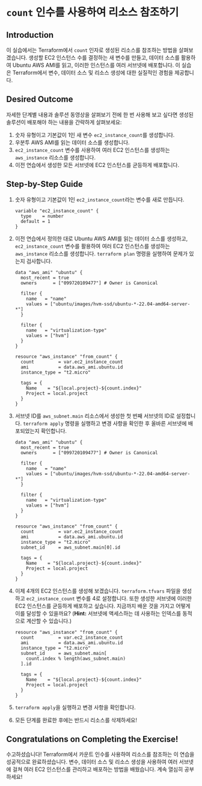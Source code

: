 # `count` 인수를 사용하여 리소스 참조하기

## Introduction

이 실습에서는 Terraform에서 `count` 인자로 생성된 리소스를 참조하는 방법을 살펴보겠습니다. 생성할 EC2 인스턴스 수를 결정하는 새 변수를 만들고, 데이터 소스를 활용하여 Ubuntu AWS AMI를 읽고, 이러한 인스턴스를 여러 서브넷에 배포합니다. 이 실습은 Terraform에서 변수, 데이터 소스 및 리소스 생성에 대한 실질적인 경험을 제공합니다.

## Desired Outcome

자세한 단계별 내용과 솔루션 동영상을 살펴보기 전에 한 번 사용해 보고 싶다면 생성된 솔루션이 배포해야 하는 내용을 간략하게 살펴보세요:

1. 숫자 유형이고 기본값이 1인 새 변수 `ec2_instance_count`를 생성합니다.
2. 우분투 AWS AMI를 읽는 데이터 소스를 생성합니다.
3. `ec2_instance_count` 변수를 사용하여 여러 EC2 인스턴스를 생성하는 `aws_instance` 리소스를 생성합니다.
4. 이전 연습에서 생성한 모든 서브넷에 EC2 인스턴스를 균등하게 배포합니다.

## Step-by-Step Guide

1. 숫자 유형이고 기본값이 1인 `ec2_instance_count`라는 변수를 새로 만듭니다.

    ```
    variable "ec2_instance_count" {
      type    = number
      default = 1
    }
    ```

2. 이전 연습에서 정의한 대로 Ubuntu AWS AMI를 읽는 데이터 소스를 생성하고, `ec2_instance_count` 변수를 활용하여 여러 EC2 인스턴스를 생성하는 `aws_instance` 리소스를 생성합니다. `terraform plan` 명령을 실행하여 문제가 있는지 검사합니다.

    ```
    data "aws_ami" "ubuntu" {
      most_recent = true
      owners      = ["099720109477"] # Owner is Canonical

      filter {
        name   = "name"
        values = ["ubuntu/images/hvm-ssd/ubuntu-*-22.04-amd64-server-*"]
      }

      filter {
        name   = "virtualization-type"
        values = ["hvm"]
      }
    }

    resource "aws_instance" "from_count" {
      count         = var.ec2_instance_count
      ami           = data.aws_ami.ubuntu.id
      instance_type = "t2.micro"

      tags = {
        Name    = "${local.project}-${count.index}"
        Project = local.project
      }
    }
    ```

3. 서브넷 ID를 `aws_subnet.main` 리소스에서 생성한 첫 번째 서브넷의 ID로 설정합니다. `terraform apply` 명령을 실행하고 변경 사항을 확인한 후 올바른 서브넷에 배포되었는지 확인합니다.

    ```
    data "aws_ami" "ubuntu" {
      most_recent = true
      owners      = ["099720109477"] # Owner is Canonical

      filter {
        name   = "name"
        values = ["ubuntu/images/hvm-ssd/ubuntu-*-22.04-amd64-server-*"]
      }

      filter {
        name   = "virtualization-type"
        values = ["hvm"]
      }
    }

    resource "aws_instance" "from_count" {
      count         = var.ec2_instance_count
      ami           = data.aws_ami.ubuntu.id
      instance_type = "t2.micro"
      subnet_id     = aws_subnet.main[0].id

      tags = {
        Name    = "${local.project}-${count.index}"
        Project = local.project
      }
    }
    ```

4. 이제 4개의 EC2 인스턴스를 생성해 보겠습니다. `terraform.tfvars` 파일을 생성하고 `ec2_instance_count` 변수를 4로 설정합니다. 또한 생성한 서브넷에 이러한 EC2 인스턴스를 균등하게 배포하고 싶습니다. 지금까지 배운 것을 가지고 어떻게 이를 달성할 수 있을까요? (**Hint:** 서브넷에 액세스하는 데 사용하는 인덱스를 동적으로 계산할 수 있습니다.)

    ```
    resource "aws_instance" "from_count" {
      count         = var.ec2_instance_count
      ami           = data.aws_ami.ubuntu.id
      instance_type = "t2.micro"
      subnet_id     = aws_subnet.main[
        count.index % length(aws_subnet.main)
      ].id

      tags = {
        Name    = "${local.project}-${count.index}"
        Project = local.project
      }
    }
    ```

5. `terraform apply`을 실행하고 변경 사항을 확인합니다.
6. 모든 단계를 완료한 후에는 반드시 리소스를 삭제하세요!

## Congratulations on Completing the Exercise!

수고하셨습니다! Terraform에서 카운트 인수를 사용하여 리소스를 참조하는 이 연습을 성공적으로 완료하셨습니다. 변수, 데이터 소스 및 리소스 생성을 사용하여 여러 서브넷에 걸쳐 여러 EC2 인스턴스를 관리하고 배포하는 방법을 배웠습니다. 계속 열심히 공부하세요!
